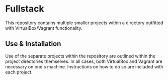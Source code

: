 # Fullstack
This repository contains multiple smaller projects within a directory outfitted with VirtualBox/Vagrant functionality. 

## Use & Installation
Use of the separate projects within the repository are outlined within the project directories themselves. In all cases, both VirtualBox and Vagrant are necessary on one's machine. Instructions on how to do so are included with each project.
